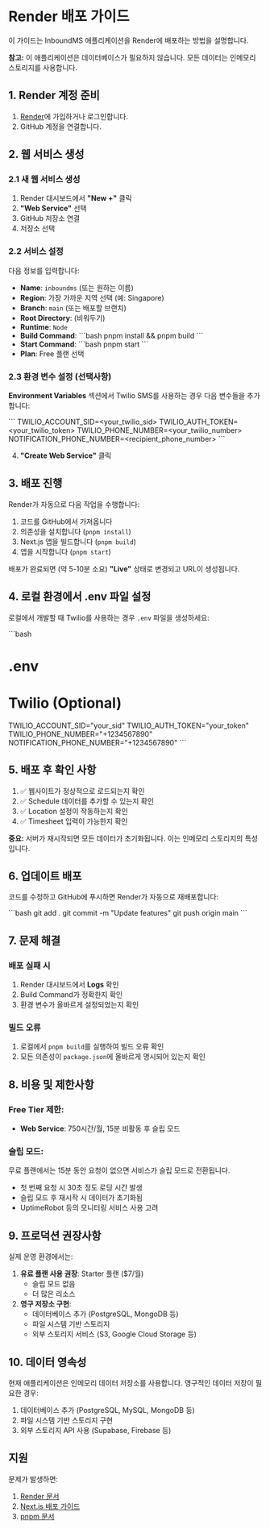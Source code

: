# Render 배포 가이드

이 가이드는 InboundMS 애플리케이션을 Render에 배포하는 방법을 설명합니다.

**참고:** 이 애플리케이션은 데이터베이스가 필요하지 않습니다. 모든 데이터는 인메모리 스토리지를 사용합니다.

## 1. Render 계정 준비

1. [Render](https://render.com)에 가입하거나 로그인합니다.
2. GitHub 계정을 연결합니다.

## 2. 웹 서비스 생성

### 2.1 새 웹 서비스 생성
1. Render 대시보드에서 **"New +"** 클릭
2. **"Web Service"** 선택
3. GitHub 저장소 연결
4. 저장소 선택

### 2.2 서비스 설정
다음 정보를 입력합니다:

- **Name**: `inboundms` (또는 원하는 이름)
- **Region**: 가장 가까운 지역 선택 (예: Singapore)
- **Branch**: `main` (또는 배포할 브랜치)
- **Root Directory**: (비워두기)
- **Runtime**: `Node`
- **Build Command**:
  \`\`\`bash
  pnpm install && pnpm build
  \`\`\`
- **Start Command**:
  \`\`\`bash
  pnpm start
  \`\`\`
- **Plan**: Free 플랜 선택

### 2.3 환경 변수 설정 (선택사항)
**Environment Variables** 섹션에서 Twilio SMS를 사용하는 경우 다음 변수들을 추가합니다:

\`\`\`
TWILIO_ACCOUNT_SID=<your_twilio_sid>
TWILIO_AUTH_TOKEN=<your_twilio_token>
TWILIO_PHONE_NUMBER=<your_twilio_number>
NOTIFICATION_PHONE_NUMBER=<recipient_phone_number>
\`\`\`

4. **"Create Web Service"** 클릭

## 3. 배포 진행

Render가 자동으로 다음 작업을 수행합니다:
1. 코드를 GitHub에서 가져옵니다
2. 의존성을 설치합니다 (`pnpm install`)
3. Next.js 앱을 빌드합니다 (`pnpm build`)
4. 앱을 시작합니다 (`pnpm start`)

배포가 완료되면 (약 5-10분 소요) **"Live"** 상태로 변경되고 URL이 생성됩니다.

## 4. 로컬 환경에서 .env 파일 설정

로컬에서 개발할 때 Twilio를 사용하는 경우 `.env` 파일을 생성하세요:

\`\`\`bash
# .env
# Twilio (Optional)
TWILIO_ACCOUNT_SID="your_sid"
TWILIO_AUTH_TOKEN="your_token"
TWILIO_PHONE_NUMBER="+1234567890"
NOTIFICATION_PHONE_NUMBER="+1234567890"
\`\`\`

## 5. 배포 후 확인 사항

1. ✅ 웹사이트가 정상적으로 로드되는지 확인
2. ✅ Schedule 데이터를 추가할 수 있는지 확인
3. ✅ Location 설정이 작동하는지 확인
4. ✅ Timesheet 입력이 가능한지 확인

**중요:** 서버가 재시작되면 모든 데이터가 초기화됩니다. 이는 인메모리 스토리지의 특성입니다.

## 6. 업데이트 배포

코드를 수정하고 GitHub에 푸시하면 Render가 자동으로 재배포합니다:

\`\`\`bash
git add .
git commit -m "Update features"
git push origin main
\`\`\`

## 7. 문제 해결

### 배포 실패 시
1. Render 대시보드에서 **Logs** 확인
2. Build Command가 정확한지 확인
3. 환경 변수가 올바르게 설정되었는지 확인

### 빌드 오류
1. 로컬에서 `pnpm build`를 실행하여 빌드 오류 확인
2. 모든 의존성이 `package.json`에 올바르게 명시되어 있는지 확인

## 8. 비용 및 제한사항

### Free Tier 제한:
- **Web Service**: 750시간/월, 15분 비활동 후 슬립 모드

### 슬립 모드:
무료 플랜에서는 15분 동안 요청이 없으면 서비스가 슬립 모드로 전환됩니다.
- 첫 번째 요청 시 30초 정도 로딩 시간 발생
- 슬립 모드 후 재시작 시 데이터가 초기화됨
- UptimeRobot 등의 모니터링 서비스 사용 고려

## 9. 프로덕션 권장사항

실제 운영 환경에서는:
1. **유료 플랜 사용 권장**: Starter 플랜 ($7/월)
   - 슬립 모드 없음
   - 더 많은 리소스
2. **영구 저장소 구현**: 
   - 데이터베이스 추가 (PostgreSQL, MongoDB 등)
   - 파일 시스템 기반 스토리지
   - 외부 스토리지 서비스 (S3, Google Cloud Storage 등)

## 10. 데이터 영속성

현재 애플리케이션은 인메모리 데이터 저장소를 사용합니다. 영구적인 데이터 저장이 필요한 경우:

1. 데이터베이스 추가 (PostgreSQL, MySQL, MongoDB 등)
2. 파일 시스템 기반 스토리지 구현
3. 외부 스토리지 API 사용 (Supabase, Firebase 등)

## 지원

문제가 발생하면:
1. [Render 문서](https://render.com/docs)
2. [Next.js 배포 가이드](https://nextjs.org/docs/deployment)
3. [pnpm 문서](https://pnpm.io/)


